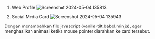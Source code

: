 1. Web Profile
![Screenshot 2024-05-04 135813](https://github.com/ShaneAriel/Web-Profile/assets/90316064/180d7c18-f622-4501-a020-107c5d454318)

2. Social Media Card
![Screenshot 2024-05-04 135943](https://github.com/ShaneAriel/Web-Profile/assets/90316064/b31986d8-2776-49ba-99e7-58eefdb227fb)

Dengan menambahkan file javascript (vanilla-tilt.babel.min.js), agar menghasilkan animasi ketika mouse pointer diarahkan ke card tersebut.
